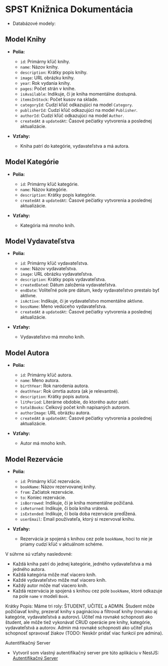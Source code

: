 # SPST Knižnica Dokumentácia

- Databázové modely:

## Model Knihy

- **Polia:**

  - `id`: Primárny kľúč knihy.
  - `name`: Názov knihy.
  - `description`: Krátky popis knihy.
  - `image`: URL obrázku knihy.
  - `year`: Rok vydania knihy.
  - `pages`: Počet strán v knihe.
  - `isAvailable`: Indikuje, či je kniha momentálne dostupná.
  - `itemsInStock`: Počet kusov na sklade.
  - `categoryId`: Cudzí kľúč odkazujúci na model `Category`.
  - `publisherId`: Cudzí kľúč odkazujúci na model `Publisher`.
  - `authorId`: Cudzí kľúč odkazujúci na model `Author`.
  - `createdAt` a `updatedAt`: Časové pečiatky vytvorenia a poslednej aktualizácie.

- **Vzťahy:**
  - Kniha patrí do kategórie, vydavateľstva a má autora.

## Model Kategórie

- **Polia:**

  - `id`: Primárny kľúč kategórie.
  - `name`: Názov kategórie.
  - `description`: Krátky popis kategórie.
  - `createdAt` a `updatedAt`: Časové pečiatky vytvorenia a poslednej aktualizácie.

- **Vzťahy:**
  - Kategória má mnoho kníh.

## Model Vydavateľstva

- **Polia:**

  - `id`: Primárny kľúč vydavateľstva.
  - `name`: Názov vydavateľstva.
  - `image`: URL obrázku vydavateľstva.
  - `description`: Krátky popis vydavateľstva.
  - `createdDated`: Dátum založenia vydavateľstva.
  - `endDate`: Voliteľné pole pre dátum, kedy vydavateľstvo prestalo byť aktívne.
  - `isActive`: Indikuje, či je vydavateľstvo momentálne aktívne.
  - `bossName`: Meno vedúceho vydavateľstva.
  - `createdAt` a `updatedAt`: Časové pečiatky vytvorenia a poslednej aktualizácie.

- **Vzťahy:**
  - Vydavateľstvo má mnoho kníh.

## Model Autora

- **Polia:**

  - `id`: Primárny kľúč autora.
  - `name`: Meno autora.
  - `birthYear`: Rok narodenia autora.
  - `deathYear`: Rok úmrtia autora (ak je relevantné).
  - `description`: Krátky popis autora.
  - `litPeriod`: Literárne obdobie, do ktorého autor patrí.
  - `totalBooks`: Celkový počet kníh napísaných autorom.
  - `authorImage`: URL obrázku autora.
  - `createdAt` a `updatedAt`: Časové pečiatky vytvorenia a poslednej aktualizácie.

- **Vzťahy:**
  - Autor má mnoho kníh.

## Model Rezervácie

- **Polia:**

  - `id`: Primárny kľúč rezervácie.
  - `bookName`: Názov rezervovanej knihy.
  - `from`: Začiatok rezervácie.
  - `to`: Koniec rezervácie.
  - `isBorrowed`: Indikuje, či je kniha momentálne požičaná.
  - `isReturned`: Indikuje, či bola kniha vrátená.
  - `isExtended`: Indikuje, či bola doba rezervácie predĺžená.
  - `userEmail`: Email používateľa, ktorý si rezervoval knihu.

- **Vzťahy:**
  - Rezervácia je spojená s knihou cez pole `bookName`, hoci to nie je priamy cudzí kľúč v aktuálnom schéme.

V súhrne sú vzťahy nasledovné:

- Každá kniha patrí do jednej kategórie, jedného vydavateľstva a má jedného autora.
- Každá kategória môže mať viacero kníh.
- Každé vydavateľstvo môže mať viacero kníh.
- Každý autor môže mať viacero kníh.
- Každá rezervácia je spojená s knihou cez pole `bookName`, ktoré odkazuje na pole `name` v modeli `Book`.

Krátky Popis: 
Máme tri roly: ŠTUDENT, UČITEĽ a ADMIN.
Študent môže požičiavať knihy, prezerať knihy s pagináciou a filtrovať knihy (rovnako aj kategórie, vydavateľstvá a autorov).
Učiteľ má rovnaké schopnosti ako študent, ale môže tiež vykonávať CRUD operácie pre knihy, kategórie, vydavateľstvá a autorov.
Admin má rovnaké schopnosti ako učiteľ plus schopnosť spravovať žiakov (TODO: Neskôr pridať viac funkcií pre admina).

Autentifikačný Server
- Vytvoril som vlastný autentifikačný server pre túto aplikáciu v NestJS: [Autentifikačný Server](https://github.com/peterdinis/spst-library-auth)